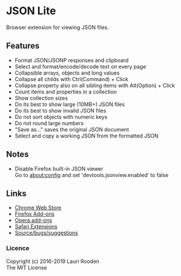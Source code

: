 
JSON Lite
=========

Browser extension for viewing JSON files.


Features
--------

 - Format JSON/JSONP responses and clipboard
 - Select and format/encode/decode text on every page
 - Collapsible arrays, objects and long values
 - Collapse all childs with Ctrl(Command) + Click
 - Collapse property also on all sibling items with Alt(Option) + Click
 - Count items and properties in a collection
 - Show collection sizes
 - Do its best to show large (10MB+) JSON files
 - Do its best to show invalid JSON files
 - Do not sort objects with numeric keys
 - Do not round large numbers
 - "Save as..." saves the original JSON document
 - Select and copy a working JSON from the formatted JSON


Notes
-----

 - Disable Firefox built-in JSON viewer  
   Go to [about:config](about:config) and set 'devtools.jsonview.enabled' to false



Links
-----

 - [Chrome Web Store](https://chrome.google.com/webstore/detail/json-lite/acacmjcicejlmjcheoklfdchempahoag)
 - [Firefox Add-ons](https://addons.mozilla.org/en-US/firefox/addon/json-lite/)
 - [Opera add-ons](https://addons.opera.com/en/extensions/details/json-lite/)
 - [Safari Extensions](https://safari-extensions.apple.com/details/?id=com.litejs.json-lite-YVKYWJZ9CZ)
 - [Source/bugs/suggestions](https://github.com/lauriro/json-lite)


### Licence

Copyright (c) 2016-2019 Lauri Rooden  
The MIT License

